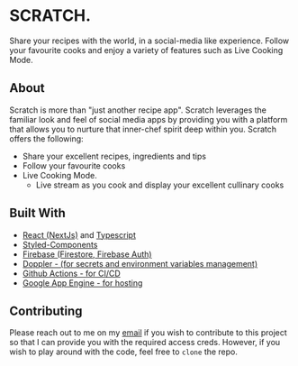 # SCRATCH.
Share your recipes with the world, in a social-media like experience. Follow your favourite cooks and enjoy a variety of features such as Live Cooking Mode.

## About

Scratch is more than "just another recipe app". Scratch leverages the familiar look and feel of social media apps by providing you with a platform that allows you to nurture that inner-chef spirit deep within you. Scratch offers the following:

- Share your excellent recipes, ingredients and tips
- Follow your favourite cooks
- Live Cooking Mode.
    - Live stream as you cook and display your excellent cullinary cooks

## Built With

- [React (NextJs)](https://nextjs.org/) and [Typescript](https://www.typescriptlang.org/)
- [Styled-Components](https://styled-components.com/)
- [Firebase (Firestore, Firebase Auth)](https://firebase.google.com/)
- [Doppler - (for secrets and environment variables management)](https://www.doppler.com/)
- [Github Actions - for CI/CD](https://github.com/features/actions)
- [Google App Engine - for hosting](https://cloud.google.com/appengine)

## Contributing

Please reach out to me on my [email](mailto:kd.kinuthiadavid@gmail) if you wish to contribute to this project so that I can provide you with the required access creds. However, if you wish to play around with the code, feel free to `clone` the repo.